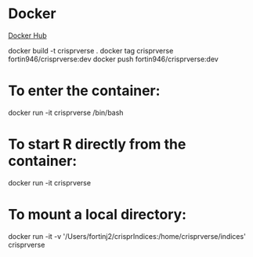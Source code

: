 # Docker 

[Docker Hub](https://hub.docker.com/r/fortin946/crisprverse)


docker build -t crisprverse .
docker tag crisprverse fortin946/crisprverse:dev
docker push fortin946/crisprverse:dev

# To enter the container:
docker run -it crisprverse /bin/bash

# To start R directly from the container:
docker run -it crisprverse

# To mount a local directory:
docker run -it -v '/Users/fortinj2/crisprIndices:/home/crisprverse/indices' crisprverse


